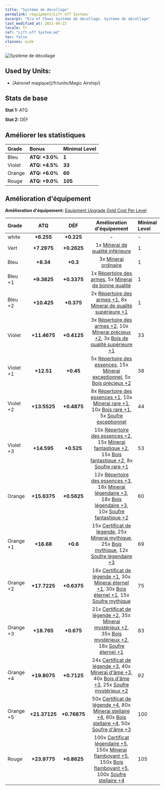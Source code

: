 ```yaml
---
title: "Système de décollage"
permalink: /equipment/Lift-off System/
excerpt: "Era of Chaos Système de décollage. Système de décollage"
last_modified_at: 2021-04-23
locale: fr
ref: "Lift-off System.md"
toc: false
classes: wide
---
```


  ![Système de décollage](/images/e/e_6081.png)

## Used by Units:

* [Aéronef magique](/fr/units/Magic Airship/) 


## Stats de base
 **Stat 1:** ATQ

 **Stat 2:** DÉF

## Améliorer les statistiques

  |     Grade    |   Bonus | Minimal Level | 
  |:-------------|:--------|:--------------| 
  | Bleu | **ATQ: +3.0%** | **1** | 
  | Violet | **ATQ: +4.5%** | **33** | 
  | Orange | **ATQ: +6.0%** | **60** | 
  | Rouge | **ATQ: +9.0%** | **105** | 


## Amélioration d'équipement
 **Amélioration d'équipement:** [Equipment Upgrade Gold Cost Per Level](/equipment/EquipmentUpgradeCostPerLevel/) 

  |          Grade      | ATQ | DÉF | Amélioration d'équipement | Minimal Level |
  |:--------------------|:---------:|:---------:|:----------------:|:--------------|
  | white | **+6.255** | **+0.225** | - | - |
  | Vert | **+7.2975** | **+0.2625** | 1x [Minerai de qualité inférieure](/ItemsFR/mat_1/) | 1 |
  | Bleu | **+8.34** | **+0.3** | 3x [Minerai ordinaire](/ItemsFR/mat_6/) | 1 |
  | Bleu +1 | **+9.3825** | **+0.3375** | 1x [Répertoire des armes](/ItemsFR/mat_18/), 5x [Minerai de bonne qualité](/ItemsFR/mat_12/) | 1 |
  | Bleu +2 | **+10.425** | **+0.375** | 2x [Répertoire des armes +1](/ItemsFR/mat_25/), 8x [Minerai de qualité supérieure +1](/ItemsFR/mat_19/) | 1 |
  | Violet | **+11.4675** | **+0.4125** | 3x [Répertoire des armes +2](/ItemsFR/mat_32/), 10x [Minerai précieux +2](/ItemsFR/mat_26/), 3x [Bois de qualité supérieure +1](/ItemsFR/mat_20/) | 33 |
  | Violet +1 | **+12.51** | **+0.45** | 5x [Répertoire des essences](/ItemsFR/mat_39/), 15x [Minerai exceptionnel](/ItemsFR/mat_33/), 5x [Bois précieux +2](/ItemsFR/mat_27/) | 38 |
  | Violet +2 | **+13.5525** | **+0.4875** | 8x [Répertoire des essences +1](/ItemsFR/mat_46/), 10x [Minerai rare +1](/ItemsFR/mat_40/), 10x [Bois rare +1](/ItemsFR/mat_41/), 5x [Soufre exceptionnel](/ItemsFR/mat_36/) | 44 |
  | Violet +3 | **+14.595** | **+0.525** | 10x [Répertoire des essences +2](/ItemsFR/mat_53/), 15x [Minerai fantastique +2](/ItemsFR/mat_47/), 15x [Bois fantastique +2](/ItemsFR/mat_48/), 8x [Soufre rare +1](/ItemsFR/mat_43/) | 53 |
  | Orange | **+15.6375** | **+0.5625** | 12x [Répertoire des essences +3](/ItemsFR/mat_60/), 18x [Minerai légendaire +3](/ItemsFR/mat_54/), 18x [Bois légendaire +3](/ItemsFR/mat_55/), 10x [Soufre fantastique +2](/ItemsFR/mat_50/) | 60 |
  | Orange +1 | **+16.68** | **+0.6** | 15x [Certificat de légende](/ItemsFR/mat_67/), 25x [Minerai mythique](/ItemsFR/mat_61/), 25x [Bois mythique](/ItemsFR/mat_62/), 12x [Soufre légendaire +3](/ItemsFR/mat_57/) | 69 |
  | Orange +2 | **+17.7225** | **+0.6375** | 18x [Certificat de légende +1](/ItemsFR/mat_74/), 30x [Minerai éternel +1](/ItemsFR/mat_68/), 30x [Bois éternel +1](/ItemsFR/mat_69/), 15x [Soufre mythique](/ItemsFR/mat_64/) | 75 |
  | Orange +3 | **+18.765** | **+0.675** | 21x [Certificat de légende +2](/ItemsFR/mat_81/), 35x [Minerai mystérieux +2](/ItemsFR/mat_75/), 35x [Bois mystérieux +2](/ItemsFR/mat_76/), 18x [Soufre éternel +1](/ItemsFR/mat_71/) | 83 |
  | Orange +4 | **+19.8075** | **+0.7125** | 24x [Certificat de légende +3](/ItemsFR/mat_88/), 40x [Minerai d'âme +3](/ItemsFR/mat_82/), 40x [Bois d'âme +3](/ItemsFR/mat_83/), 25x [Soufre mystérieux +2](/ItemsFR/mat_78/) | 92 |
  | Orange +5 | **+21.37125** | **+0.76875** | 50x [Certificat de légende +4](/ItemsFR/mat_95/), 80x [Minerai stellaire +4](/ItemsFR/mat_89/), 80x [Bois stellaire +4](/ItemsFR/mat_90/), 50x [Soufre d'âme +3](/ItemsFR/mat_85/) | 100 |
  | Rouge | **+23.9775** | **+0.8625** | 100x [Certificat légendaire +5](/ItemsFR/mat_102/), 150x [Minerai flamboyant +5](/ItemsFR/mat_96/), 150x [Bois flamboyant +5](/ItemsFR/mat_97/), 100x [Soufre stellaire +4](/ItemsFR/mat_92/) | 105 |

